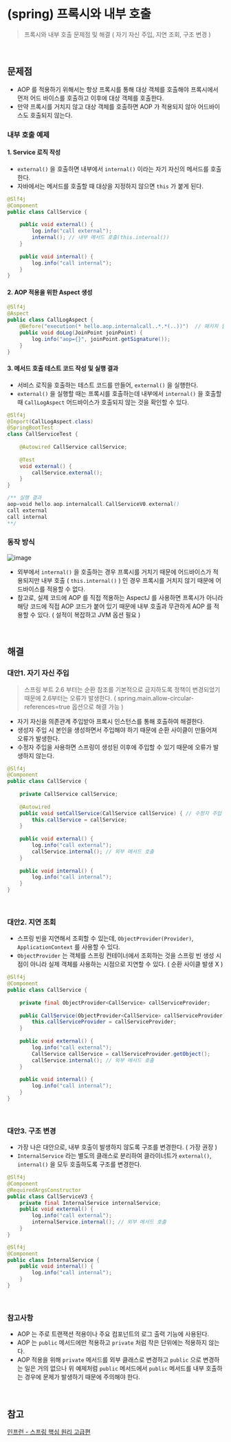 # (spring) 프록시와 내부 호출
> 프록시와 내부 호출 문제점 및 해결 ( 자기 자신 주입, 지연 조회, 구조 변경 )

<br>

## 문제점
- AOP 를 적용하기 위해서는 항상 프록시를 통해 대상 객체를 호출해야 프록시에서 먼저 어드 바이스를 호출하고 이후에 대상 객체를 호출한다. 
- 만약 프록시를 거치지 않고 대상 객체를 호출하면 AOP 가 적용되지 않아 어드바이스도 호출되지 않는다. 

### 내부 호출 예제 
#### 1. Service 로직 작성
- `external()` 을 호출하면 내부에서 `internal()` 이라는 자기 자신의 메서드를 호출한다. 
- 자바에서는 메서드를 호출할 때 대상을 지정하지 않으면 `this` 가 붙게 된다.
```java
@Slf4j  
@Component  
public class CallService {  
  
    public void external() {  
        log.info("call external");  
        internal(); // 내부 메서드 호출(this.internal())  
    }  
  
    public void internal() {  
        log.info("call internal");  
    }  
}
```

#### 2. AOP 적용을 위한 Aspect 생성
```java
@Slf4j  
@Aspect  
public class CallLogAspect {  
    @Before("execution(* hello.aop.internalcall..*.*(..))")  // 패키지 필터링
    public void doLog(JoinPoint joinPoint) {  
        log.info("aop={}", joinPoint.getSignature());  
    }  
}
```

#### 3. 메서드 호출 테스트 코드 작성 및 실행 결과
- 서비스 로직을 호출하는 테스트 코드를 만들어, `external()` 을 실행한다.
- `external()` 을 실행할 때는 프록시를 호출하는데 내부에서 `internal()` 을 호출할 때 `CallLogAspect` 어드바이스가 호출되지 않는 것을 확인할 수 있다. 
```java
@Slf4j  
@Import(CallLogAspect.class)  
@SpringBootTest  
class CallServiceTest {  
  
    @Autowired CallService callService;  
  
    @Test  
    void external() {  
        callService.external();  
    }  
}

/** 실행 결과
aop=void hello.aop.internalcall.CallServiceV0.external()
call external
call internal
**/
```

### 동작 방식
![image](https://github.com/user-attachments/assets/265f9187-2786-4ace-8b0e-6dac6daaf557)

- 외부에서 `internal()` 을 호출하는 경우 프록시를 거치기 때문에 어드바이스가 적용되지만 내부 호출 ( `this.internal()` ) 인 경우 프록시를 거치지 않기 때문에 어드바이스를 적용할 수 없다. 
- 참고로, 실제 코드에 AOP 를 직접 적용하는 AspectJ 를 사용하면 프록시가 아니라 해당 코드에 직접 AOP 코드가 붙어 있기 때문에 내부 호출과 무관하게 AOP 를 적용할 수 있다. ( 설적이 복잡하고 JVM 옵션 필요 )

<br>

## 해결
### 대안1. 자기 자신 주입
> 스프링 부트 2.6 부터는 순환 참조를 기본적으로 금지하도록 정책이 변경되었기 때문에 2.6부터는 오류가 발생한다. ( spring.main.allow-circular-references=true 옵션으로 해결 가능 )

- 자기 자신을 의존관계 주입받아 프록시 인스턴스를 통해 호출하여 해결한다. 
- 생성자 주입 시 본인을 생성하면서 주입해야 하기 때문에 순환 사이클이 만들어져 오류가 발생한다. 
- 수정자 주입을 사용하면 스프링이 생성된 이후에 주입할 수 있기 때문에 오류가 발생하지 않는다. 
```java
@Slf4j  
@Component  
public class CallService {  
  
    private CallService callService;  
  
    @Autowired  
    public void setCallService(CallService callService) { // 수정자 주입
        this.callService = callService;  
    }  
  
    public void external() {  
        log.info("call external");  
        callService.internal(); // 외부 메서드 호출  
    }  
  
    public void internal() {  
        log.info("call internal");  
    }  
}
```

<br>

### 대안2. 지연 조회
- 스프링 빈을 지연해서 조회할 수 있는데, `ObjectProvider(Provider)`, `ApplicationContext` 를 사용할 수 있다. 
- `ObjectProvider` 는 객체를 스프링 컨테이너에서 조회하는 것을 스프링 빈 생성 시점이 아니라 실제 객체를 사용하는 시점으로 지연할 수 있다. ( 순환 사이클 발생 X )
```java
@Slf4j  
@Component  
public class CallService {  
  
    private final ObjectProvider<CallService> callServiceProvider;  
  
    public CallService(ObjectProvider<CallService> callServiceProvider) {  
        this.callServiceProvider = callServiceProvider;  
    }  
  
    public void external() {  
        log.info("call external");  
        CallService callService = callServiceProvider.getObject();  
        callService.internal(); // 외부 메서드 호출  
    }  
  
    public void internal() {  
        log.info("call internal");  
    }  
}
```

<br>

### 대안3. 구조 변경
- 가장 나은 대안으로, 내부 호출이 발생하지 않도록 구조를 변경한다. ( 가장 권장 )
- `InternalService` 라는 별도의 클래스로 분리하여 클라이너트가 `external()`, `internal()` 을 모두 호출하도록 구조를 변경한다.
```java
@Slf4j  
@Component  
@RequiredArgsConstructor  
public class CallServiceV3 {  
    private final InternalService internalService;  
    public void external() {  
        log.info("call external");  
        internalService.internal(); // 외부 메서드 호출  
    }  
}

@Slf4j  
@Component  
public class InternalService {  
    public void internal() {  
        log.info("call internal");  
    }  
}
```

<br>

### 참고사항
- AOP 는 주로 트랜잭션 적용이나 주요 컴포넌트의 로그 출력 기능에 사용된다. 
- AOP 는 `public` 메서드에만 적용하고 `private` 처럼 작은 단위에는 적용하지 않는다. 
- AOP 적용을 위해 `private` 메서드를 외부 클래스로 변경하고 `public` 으로 변경하는 일은 거의 없으나 위 예제처럼 `public` 메서드에서 `public` 메서드를 내부 호출하는 경우에 문제가 발생하기 때문에 주의해야 한다.


<br>

## 참고 
[인프런 - 스프링 핵심 원리 고급편](https://inf.run/FWeFN) 